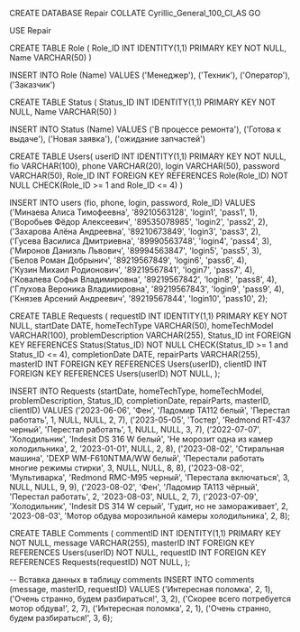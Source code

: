 CREATE DATABASE Repair COLLATE Cyrillic_General_100_CI_AS
GO

USE Repair

CREATE TABLE Role (
	Role_ID INT IDENTITY(1,1) PRIMARY KEY NOT NULL,
	Name VARCHAR(50)
)

INSERT INTO Role (Name) VALUES
('Менеджер'),
('Техник'),
('Оператор'),
('Заказчик')

CREATE TABLE Status (
	Status_ID INT IDENTITY(1,1) PRIMARY KEY NOT NULL,
	Name VARCHAR(50)
)

INSERT INTO Status (Name) VALUES
('В процессе ремонта'),
('Готова к выдаче'),
('Новая заявка'),
('ожидание запчастей')

CREATE TABLE Users(
    userID INT IDENTITY(1,1) PRIMARY KEY NOT NULL,
    fio VARCHAR(100),
    phone VARCHAR(20),
    login VARCHAR(50),
    password VARCHAR(50),
    Role_ID INT FOREIGN KEY REFERENCES Role(Role_ID) NOT NULL CHECK(Role_ID >= 1 and Role_ID <= 4)
)


INSERT INTO users (fio, phone, login, password, Role_ID) VALUES
('Минаева Алиса Тимофеевна', '89210563128', 'login1', 'pass1', 1),     
('Воробьев Фёдор Алексеевич', '89535078985', 'login2', 'pass2', 2),    
('Захарова Алёна Андреевна', '89210673849', 'login3', 'pass3', 2),     
('Гусева Василиса Дмитриевна', '89990563748', 'login4', 'pass4', 3),   
('Миронов Даниэль Львович', '89994563847', 'login5', 'pass5', 3),      
('Белов Роман Добрынич', '89219567849', 'login6', 'pass6', 4),         
('Кузин Михаил Родионович', '89219567841', 'login7', 'pass7', 4),      
('Ковалева Софья Владимировна', '89219567842', 'login8', 'pass8', 4),  
('Глухова Вероника Владимировна', '89219567843', 'login9', 'pass9', 4),
('Князев Арсений Андреевич', '89219567844', 'login10', 'pass10', 2);   

CREATE TABLE Requests (
    requestID INT IDENTITY(1,1) PRIMARY KEY NOT NULL,
    startDate DATE,
    homeTechType VARCHAR(50),
    homeTechModel VARCHAR(100),
    problemDescription VARCHAR(255),
    Status_ID int FOREIGN KEY REFERENCES Status(Status_ID) NOT NULL CHECK(Status_ID >= 1 and Status_ID <= 4),
    completionDate DATE,
    repairParts VARCHAR(255),
    masterID INT FOREIGN KEY REFERENCES Users(userID),
    clientID INT FOREIGN KEY REFERENCES Users(userID) NOT NULL,
);

INSERT INTO Requests (startDate, homeTechType, homeTechModel, problemDescription, Status_ID, completionDate, repairParts, masterID, clientID) VALUES
('2023-06-06', 'Фен', 'Ладомир ТА112 белый', 'Перестал работать', 1, NULL, NULL, 2, 7),
('2023-05-05', 'Тостер', 'Redmond RT-437 черный', 'Перестал работать', 1, NULL, NULL, 3, 7),
('2022-07-07', 'Холодильник', 'Indesit DS 316 W белый', 'Не морозит одна из камер холодильника', 2, '2023-01-01', NULL, 2, 8),
('2023-08-02', 'Стиральная машина', 'DEXP WM-F610NTMA/WW белый', 'Перестали работать многие режимы стирки', 3, NULL, NULL, 8, 8),
('2023-08-02', 'Мультиварка', 'Redmond RMC-M95 черный', 'Перестала включаться', 3, NULL, NULL, 9, 9),
('2023-08-02', 'Фен', 'Ладомир ТА113 чёрный', 'Перестал работать', 2, '2023-08-03', NULL, 2, 7),
('2023-07-09', 'Холодильник', 'Indesit DS 314 W серый', 'Гудит, но не замораживает', 2, '2023-08-03', 'Мотор обдува морозильной камеры холодильника', 2, 8);

CREATE TABLE Comments (
    commentID INT IDENTITY(1,1) PRIMARY KEY NOT NULL,
    message VARCHAR(255),
    masterID INT FOREIGN KEY REFERENCES Users(userID) NOT NULL,
    requestID INT FOREIGN KEY REFERENCES Requests(requestID) NOT NULL,
);

-- Вставка данных в таблицу comments
INSERT INTO comments (message, masterID, requestID) VALUES
('Интересная поломка', 2, 1),
('Очень странно, будем разбираться!', 3, 2),
('Скорее всего потребуется мотор обдува!', 2, 7),
('Интересная поломка', 2, 1),
('Очень странно, будем разбираться!', 3, 6);
